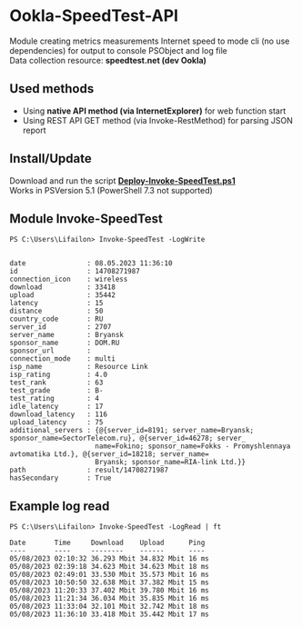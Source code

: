 # Ookla-SpeedTest-API
Module creating metrics measurements Internet speed to mode cli (no use dependencies) for output to console PSObject and log file \
Data collection resource: **speedtest.net (dev Ookla)**
## Used methods
- Using **native API method (via InternetExplorer)** for web function start
- Using REST API GET method (via Invoke-RestMethod) for parsing JSON report
## Install/Update
Download and run the script **[Deploy-Invoke-SpeedTest.ps1](https://github.com/Lifailon/Ookla-SpeedTest-API/blob/rsa/Deploy-Invoke-SpeedTest.ps1)** \
Works in PSVersion 5.1 (PowerShell 7.3 not supported)
## Module Invoke-SpeedTest
```
PS C:\Users\Lifailon> Invoke-SpeedTest -LogWrite


date               : 08.05.2023 11:36:10
id                 : 14708271987
connection_icon    : wireless
download           : 33418
upload             : 35442
latency            : 15
distance           : 50
country_code       : RU
server_id          : 2707
server_name        : Bryansk
sponsor_name       : DOM.RU
sponsor_url        :
connection_mode    : multi
isp_name           : Resource Link
isp_rating         : 4.0
test_rank          : 63
test_grade         : B-
test_rating        : 4
idle_latency       : 17
download_latency   : 116
upload_latency     : 75
additional_servers : {@{server_id=8191; server_name=Bryansk; sponsor_name=SectorTelecom.ru}, @{server_id=46278; server_
                     name=Fokino; sponsor_name=Fokks - Promyshlennaya avtomatika Ltd.}, @{server_id=18218; server_name=
                     Bryansk; sponsor_name=RIA-link Ltd.}}
path               : result/14708271987
hasSecondary       : True
```
## Example log read
```
PS C:\Users\Lifailon> Invoke-SpeedTest -LogRead | ft

Date       Time     Download    Upload      Ping
----       ----     --------    ------      ----
05/08/2023 02:10:32 36.293 Mbit 34.832 Mbit 16 ms
05/08/2023 02:39:18 34.623 Mbit 34.623 Mbit 18 ms
05/08/2023 02:49:01 33.530 Mbit 35.573 Mbit 16 ms
05/08/2023 10:50:50 32.638 Mbit 37.382 Mbit 15 ms
05/08/2023 11:20:33 37.402 Mbit 39.780 Mbit 16 ms
05/08/2023 11:21:34 36.034 Mbit 35.835 Mbit 16 ms
05/08/2023 11:33:04 32.101 Mbit 32.742 Mbit 18 ms
05/08/2023 11:36:10 33.418 Mbit 35.442 Mbit 17 ms
```

